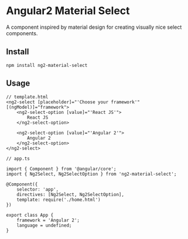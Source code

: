 # Angular2 Material Select

A component inspired by material design for creating visually nice select components.

## Install

    npm install ng2-material-select

## Usage
       
    // template.html
    <ng2-select [placeholder]="'Choose your framework'" [(ngModel)]="framework">
        <ng2-select-option [value]="'React JS'">
            React JS
        </ng2-select-option>

        <ng2-select-option [value]="'Angular 2'">
            Angular 2
        </ng2-select-option>
    </ng2-select>
    
    // app.ts
    
    import { Component } from '@angular/core';
    import { Ng2Select, Ng2SelectOption } from 'ng2-material-select';
    
    @Component({
        selector: 'app',
        directives: [Ng2Select, Ng2SelectOption],
        template: require('./home.html')
    })
    
    export class App {
        framework = 'Angular 2';
        language = undefined;
    }
